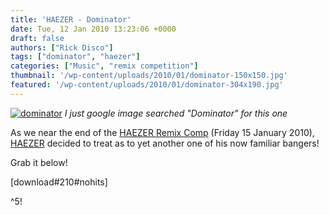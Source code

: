 ```yaml
---
title: 'HAEZER - Dominator'
date: Tue, 12 Jan 2010 13:23:06 +0000
draft: false
authors: ["Rick Disco"]
tags: ["dominator", "haezer"]
categories: ["Music", "remix competition"]
thumbnail: '/wp-content/uploads/2010/01/dominator-150x150.jpg'
featured: '/wp-content/uploads/2010/01/dominator-304x190.jpg'
---
```


[![](/wp-content/uploads/2010/01/dominator.jpg "dominator")](/wp-content/uploads/2010/01/dominator.jpg) _I just google image searched "Dominator" for this one_

As we near the end of the [HAEZER Remix Comp](/2009/12/04/remix-competition-haezer-crack-in-the-wall/ "HAEZER Remix Comp") (Friday 15 January 2010), [HAEZER](http://www.facebook.com/pages/HAEZER/24353086721 "HAEZER") decided to treat as to yet another one of his now familiar bangers!

Grab it below!

\[download#210#nohits\]

^5!

